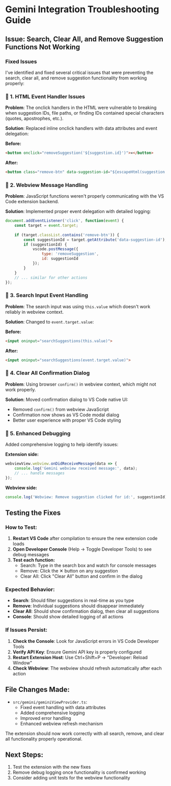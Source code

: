 # Gemini Integration Troubleshooting Guide

## Issue: Search, Clear All, and Remove Suggestion Functions Not Working

### Fixed Issues

I've identified and fixed several critical issues that were preventing the search, clear all, and remove suggestion functionality from working properly:

### 🔧 **1. HTML Event Handler Issues**

**Problem**: The onclick handlers in the HTML were vulnerable to breaking when suggestion IDs, file paths, or finding IDs contained special characters (quotes, apostrophes, etc.).

**Solution**: Replaced inline onclick handlers with data attributes and event delegation:

**Before:**
```html
<button onclick="removeSuggestion('${suggestion.id}')">✕</button>
```

**After:**  
```html
<button class="remove-btn" data-suggestion-id="${escapeHtml(suggestion.id)}">✕</button>
```

### 🔧 **2. Webview Message Handling**

**Problem**: JavaScript functions weren't properly communicating with the VS Code extension backend.

**Solution**: Implemented proper event delegation with detailed logging:

```javascript
document.addEventListener('click', function(event) {
    const target = event.target;
    
    if (target.classList.contains('remove-btn')) {
        const suggestionId = target.getAttribute('data-suggestion-id');
        if (suggestionId) {
            vscode.postMessage({
                type: 'removeSuggestion',
                id: suggestionId
            });
        }
    }
    // ... similar for other actions
});
```

### 🔧 **3. Search Input Event Handling**

**Problem**: The search input was using `this.value` which doesn't work reliably in webview context.

**Solution**: Changed to `event.target.value`:

**Before:**
```html
<input oninput="searchSuggestions(this.value)">
```

**After:**
```html
<input oninput="searchSuggestions(event.target.value)">
```

### 🔧 **4. Clear All Confirmation Dialog**

**Problem**: Using browser `confirm()` in webview context, which might not work properly.

**Solution**: Moved confirmation dialog to VS Code native UI:

- Removed `confirm()` from webview JavaScript
- Confirmation now shows as VS Code modal dialog
- Better user experience with proper VS Code styling

### 🔧 **5. Enhanced Debugging**

Added comprehensive logging to help identify issues:

**Extension side:**
```typescript
webviewView.webview.onDidReceiveMessage(data => {
    console.log('Gemini webview received message:', data);
    // ... handle messages
});
```

**Webview side:**
```javascript
console.log('Webview: Remove suggestion clicked for id:', suggestionId);
```

## Testing the Fixes

### How to Test:

1. **Restart VS Code** after compilation to ensure the new extension code loads
2. **Open Developer Console** (Help → Toggle Developer Tools) to see debug messages
3. **Test each function:**
   - Search: Type in the search box and watch for console messages
   - Remove: Click the ✕ button on any suggestion
   - Clear All: Click "Clear All" button and confirm in the dialog

### Expected Behavior:

- **Search**: Should filter suggestions in real-time as you type
- **Remove**: Individual suggestions should disappear immediately
- **Clear All**: Should show confirmation dialog, then clear all suggestions
- **Console**: Should show detailed logging of all actions

### If Issues Persist:

1. **Check the Console**: Look for JavaScript errors in VS Code Developer Tools
2. **Verify API Key**: Ensure Gemini API key is properly configured
3. **Restart Extension Host**: Use Ctrl+Shift+P → "Developer: Reload Window"
4. **Check Webview**: The webview should refresh automatically after each action

## File Changes Made:

- `src/gemini/geminiViewProvider.ts`: 
  - Fixed event handling with data attributes
  - Added comprehensive logging
  - Improved error handling
  - Enhanced webview refresh mechanism

The extension should now work correctly with all search, remove, and clear all functionality properly operational.

## Next Steps:

1. Test the extension with the new fixes
2. Remove debug logging once functionality is confirmed working
3. Consider adding unit tests for the webview functionality